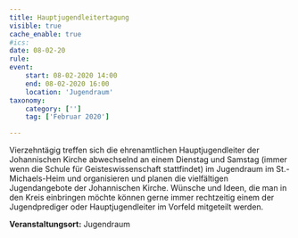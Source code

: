 ```yaml
---
title: Hauptjugendleitertagung
visible: true
cache_enable: true
#ics: 
date: 08-02-20
rule: 
event:
	start: 08-02-2020 14:00
	end: 08-02-2020 16:00
	location: 'Jugendraum'
taxonomy:
	category: ['']
	tag: ['Februar 2020']

---
```

Vierzehntägig treffen sich die ehrenamtlichen Hauptjugendleiter der Johannischen Kirche abwechselnd an einem Dienstag und Samstag (immer wenn die Schule für Geisteswissenschaft stattfindet) im Jugendraum im St.-Michaels-Heim und organisieren und planen die vielfältigen Jugendangebote der Johannischen Kirche. Wünsche und Ideen, die man in den Kreis einbringen möchte können gerne immer rechtzeitig einem der Jugendprediger oder Hauptjugendleiter im Vorfeld mitgeteilt werden.


**Veranstaltungsort:** Jugendraum


